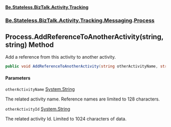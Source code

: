 #### [Be.Stateless.BizTalk.Activity.Tracking](README.md 'README')
### [Be.Stateless.BizTalk.Activity.Tracking.Messaging](Be.Stateless.BizTalk.Activity.Tracking.Messaging.md 'Be.Stateless.BizTalk.Activity.Tracking.Messaging').[Process](Process.md 'Be.Stateless.BizTalk.Activity.Tracking.Messaging.Process')

## Process.AddReferenceToAnotherActivity(string, string) Method

Add a reference from this activity to another activity.

```csharp
public void AddReferenceToAnotherActivity(string otherActivityName, string otherActivityId);
```
#### Parameters

<a name='Be.Stateless.BizTalk.Activity.Tracking.Messaging.Process.AddReferenceToAnotherActivity(string,string).otherActivityName'></a>

`otherActivityName` [System.String](https://docs.microsoft.com/en-us/dotnet/api/System.String 'System.String')

The related activity name. Reference names are limited to 128 characters.

<a name='Be.Stateless.BizTalk.Activity.Tracking.Messaging.Process.AddReferenceToAnotherActivity(string,string).otherActivityId'></a>

`otherActivityId` [System.String](https://docs.microsoft.com/en-us/dotnet/api/System.String 'System.String')

The related activity Id. Limited to 1024 characters of data.